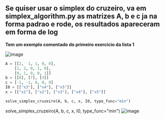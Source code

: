 ## Se quiser usar o simplex do cruzeiro, va em simplex_algorithm.py as matrizes A, b e c ja na forma padrao e rode, os resultados apareceram em forma de log

**Tem um exemplo comentado do primeiro exercicio da lista 1**

![image](https://github.com/user-attachments/assets/a9317ca9-1e0b-4569-9e9d-f88283a2261f)
```python 
A = [[2,  1, 1, 0, 0],
    [1, 2, 0, 1, 0],
    [0, 1, 0, 0, 1]]
b = [[8], [7], [3]]
c = [-1, -1, 0, 0, 0]
I0 = [["x3"], ["x4"], ["x5"]]
x = [["x1"], ["x2"], ["x3"], ["x4"], ["x5"]]

solve_simplex_cruzeiro(A, b, c, x, I0, type_func="min")
```


solve_simplex_cruzeiro(A, b, c, x, I0, type_func="min")
![image](https://github.com/user-attachments/assets/a9317ca9-1e0b-4569-9e9d-f88283a2261f)

